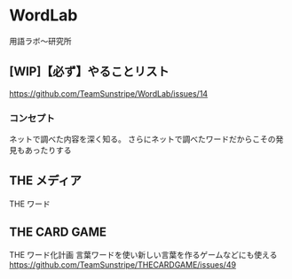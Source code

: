 # WordLab
用語ラボ〜研究所

## [WIP]【必ず】やることリスト
https://github.com/TeamSunstripe/WordLab/issues/14

### コンセプト
ネットで調べた内容を深く知る。
さらにネットで調べたワードだからこその発見もあったりする

##

## THE メディア
THE ワード

## THE CARD GAME
THE ワード化計画
言葉ワードを使い新しい言葉を作るゲームなどにも使える
https://github.com/TeamSunstripe/THECARDGAME/issues/49
